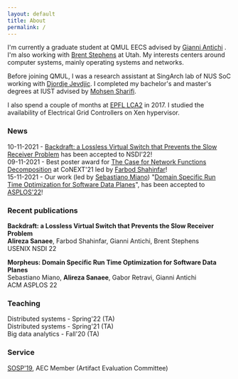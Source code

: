 ```yaml
---
layout: default
title: About
permalink: /
---
```


I'm currently a graduate student at QMUL EECS advised by [Gianni Antichi](https://gianniantichi.github.io/)
. I'm also working with [Brent Stephens](https://www.cs.utah.edu/~brent/)
 at Utah. My interests centers around computer systems, mainly operating systems and networks.

Before joining QMUL, I was a research assistant at SingArch lab of NUS SoC working with [Djordje Jevdjic](https://www.comp.nus.edu.sg/~jevdjic/). I completed my bachelor's and master's degrees at IUST advised by [Mohsen Sharifi](http://webpages.iust.ac.ir/msharifi/).

I also spend a couple of months at [EPFL LCA2](https://www.epfl.ch/labs/lca2/) in 2017. I studied the availability of Electrical Grid Controllers on Xen hypervisor.

### News
10-11-2021 - <a href="">Backdraft: a Lossless Virtual Switch that Prevents the Slow Receiver Problem</a> has been accepted to NSDI'22!  
09-11-2021 - Best poster award for <a href="https://conferences2.sigcomm.org/co-next/2021/#!/program-poster">The
Case for Network Functions Decomposition</a> at CoNEXT'21 led by <a href="https://fshahinfar1.github.io/">Farbod Shahinfar</a>!  
15-11-2021 - Our work (led by <a href="https://sebymiano.github.io/">Sebastiano
Miano</a>) "<a href="https://morpheus-compiler.github.io/morpheus/">Domain Specific Run Time Optimization for Software Data Planes</a>",
has been accepted to <a href="https://asplos-conference.org/">ASPLOS'22</a>!  

### Recent publications
**Backdraft: a Lossless Virtual Switch that Prevents the Slow Receiver Problem**  
**Alireza Sanaee**, Farbod Shahinfar, Gianni Antichi, Brent Stephens  
USENIX NSDI 22  


**Morpheus: Domain Specific Run Time Optimization for Software Data Planes**  
Sebastiano Miano, **Alireza Sanaee**, Gabor Retravi, Gianni Antichi  
ACM ASPLOS 22  

### Teaching
Distributed systems - Spring'22 (TA)  
Distributed systems - Spring'21 (TA)  
Big data analytics - Fall'20 (TA)  

### Service
[SOSP'19](https://sysartifacts.github.io), AEC Member (Artifact Evaluation Committee)

